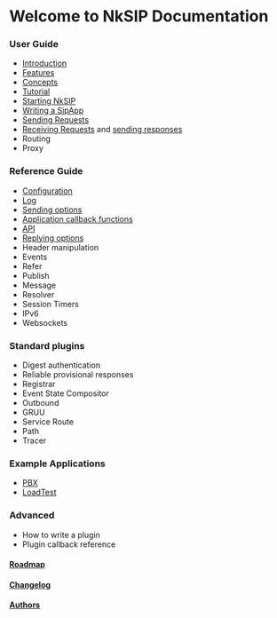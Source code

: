 # Welcome to NkSIP Documentation

### User Guide

* [Introduction](guide/introduction.md)
* [Features](guide/features.md)
* [Concepts](guide/concepts.md)
* [Tutorial](guide/tutorial.md)
* [Starting NkSIP](guide/start_nksip.md)
* [Writing a SipApp](guide/write_a_sipapp.md)
* [Sending Requests](guide/sending_requests.md)
* [Receiving Requests](guide/receiving_requests.md) and [sending responses](guide/sending_responses.md)
* Routing
* Proxy

### Reference Guide

* [Configuration](reference/configuration.md)
* [Log](reference/log.md)
* [Sending options](reference/sending_options.md)
* [Application callback functions](reference/callback_functions.md)
* [API](reference/api.md)
* [Replying options](reference/reply_options.md)
* Header manipulation
* Events
* Refer
* Publish
* Message
* Resolver
* Session Timers
* IPv6
* Websockets

### Standard plugins

* Digest authentication
* Reliable provisional responses
* Registrar
* Event State Compositor
* Outbound
* GRUU
* Service Route
* Path
* Tracer

### Example Applications

* [PBX](samples/pbx.md)
* [LoadTest](samples/loadtest.md)

### Advanced

* How to write a plugin
* Plugin callback reference

#### [Roadmap](roadmap.md) 
#### [Changelog](changelog.md) 
#### [Authors](authors.md) 


